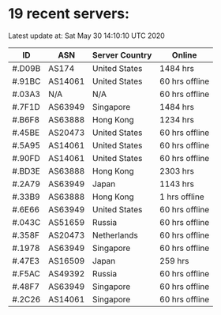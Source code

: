 # 19 recent servers:

Latest update at: Sat May 30 14:10:10 UTC 2020

| ID | ASN | Server Country | Online |
| -- | --- | -------------- | ------ |
| #.D09B | AS174 | United States | 1484 hrs |
| #.91BC | AS14061 | United States | 60 hrs offline |
| #.03A3 | N/A | N/A | 60 hrs offline |
| #.7F1D | AS63949 | Singapore | 1484 hrs |
| #.B6F8 | AS63888 | Hong Kong | 1234 hrs |
| #.45BE | AS20473 | United States | 60 hrs offline |
| #.5A95 | AS14061 | United States | 60 hrs offline |
| #.90FD | AS14061 | United States | 60 hrs offline |
| #.BD3E | AS63888 | Hong Kong | 2303 hrs |
| #.2A79 | AS63949 | Japan | 1143 hrs |
| #.33B9 | AS63888 | Hong Kong | 1 hrs offline |
| #.6E66 | AS63949 | United States | 60 hrs offline |
| #.043C | AS51659 | Russia | 60 hrs offline |
| #.358F | AS20473 | Netherlands | 60 hrs offline |
| #.1978 | AS63949 | Singapore | 60 hrs offline |
| #.47E3 | AS16509 | Japan | 259 hrs |
| #.F5AC | AS49392 | Russia | 60 hrs offline |
| #.48F7 | AS63949 | Singapore | 60 hrs offline |
| #.2C26 | AS14061 | Singapore | 60 hrs offline |

